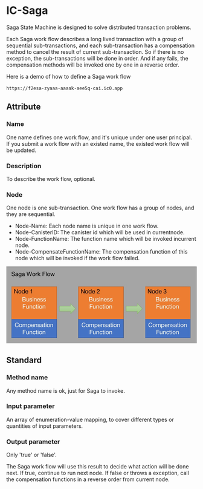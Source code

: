 # IC-Saga

Saga State Machine is designed to solve distributed transaction problems. 

Each Saga work flow describes a long lived transaction with a group of sequential sub-transactions, and each sub-transaction has a compensation method to cancel the result of current sub-transaction. So if there is no exception, the sub-transactions will be done in order. And if any fails, the compensation methods will be invoked one by one in a reverse order.

Here is a demo of how to define a Saga work flow
```
https://f2esa-zyaaa-aaaak-aee5q-cai.ic0.app
```

## Attribute

### Name
One name defines one work flow, and it's unique under one user principal. If you submit a work flow with an existed name, the existed work flow will be updated.

### Description
To describe the work flow, optional.

### Node
One node is one sub-transaction. One work flow has a group of nodes, and they are sequential.
- Node-Name: Each node name is unique in one work flow.
- Node-CanisterID: The canister id which will be used in currentnode.
- Node-FunctionName: The function name which will be invoked incurrent node.
- Node-CompensateFunctionName: The compensation function of this node which will be invoked if the work flow failed.

![diagram](./image/workflow.jpg)

## Standard

### Method name
Any method name is ok, just for Saga to invoke.

### Input parameter
An array of enumeration-value mapping, to cover different types or quantities of input parameters.

### Output parameter
Only 'true' or 'false'. 

The Saga work flow will use this result to decide what action will be done next. If true, continue to run next node. If false or throws a exception, call the compensation functions in a reverse order from current node.